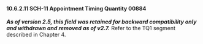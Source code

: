 #### 10.6.2.11 SCH-11 Appointment Timing Quantity 00884

**_As of version 2.5, this field was retained for backward compatibility only and withdrawn and removed as of v2.7._** Refer to the TQ1 segment described in Chapter 4.
